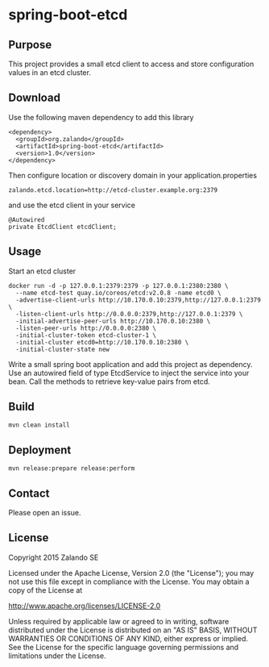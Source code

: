 # spring-boot-etcd

## Purpose

This project provides a small etcd client to access and store configuration values in an etcd cluster.

## Download

Use the following maven dependency to add this library

    <dependency>
      <groupId>org.zalando</groupId>
      <artifactId>spring-boot-etcd</artifactId>
      <version>1.0</version>
    </dependency>

Then configure location or discovery domain in your application.properties

    zalando.etcd.location=http://etcd-cluster.example.org:2379

and use the etcd client in your service

    @Autowired
    private EtcdClient etcdClient;

## Usage

Start an etcd cluster

    docker run -d -p 127.0.0.1:2379:2379 -p 127.0.0.1:2380:2380 \
      --name etcd-test quay.io/coreos/etcd:v2.0.8 -name etcd0 \
      -advertise-client-urls http://10.170.0.10:2379,http://127.0.0.1:2379 \
      -listen-client-urls http://0.0.0.0:2379,http://127.0.0.1:2379 \
      -initial-advertise-peer-urls http://10.170.0.10:2380 \
      -listen-peer-urls http://0.0.0.0:2380 \
      -initial-cluster-token etcd-cluster-1 \
      -initial-cluster etcd0=http://10.170.0.10:2380 \
      -initial-cluster-state new

Write a small spring boot application and add this project as dependency. Use an autowired field of type EtcdService to inject the service into your bean. Call the methods to retrieve key-value pairs from etcd.

## Build

`mvn clean install`

## Deployment

`mvn release:prepare release:perform`

## Contact

Please open an issue.

## License

Copyright 2015 Zalando SE

Licensed under the Apache License, Version 2.0 (the "License");
you may not use this file except in compliance with the License.
You may obtain a copy of the License at

http://www.apache.org/licenses/LICENSE-2.0

Unless required by applicable law or agreed to in writing, software
distributed under the License is distributed on an "AS IS" BASIS,
WITHOUT WARRANTIES OR CONDITIONS OF ANY KIND, either express or implied.
See the License for the specific language governing permissions and
limitations under the License.
